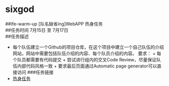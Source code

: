 # sixgod
##ife-warm-up 
[队名缺省ing]WebAPP 热身任务  
##任务时间  7月15日 至 7月17日  
##任务描述  
 - 每个队伍建立一个Github的项目仓库，在这个项目中建立一个自己队伍的介绍网站，网站中需要包括队伍介绍的内容、每个队员介绍的内容。  要求： + 每个队员都需要有代码提交 + 尝试进行组内的交叉Code Review，尽量保证队伍内部代码风格一致 + 要求最后页面通过Automatic page generator可以直接访问  ###任务链接   
 - [热身任务](https://github.com/baidu-ife/ife/blob/master/2015_summer/task/warm_up.md)

